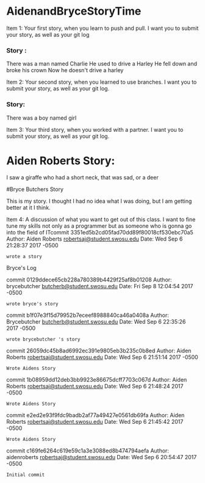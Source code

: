 # AidenandBryceStoryTime
Item 1: Your first story, when you learn to push and pull. I want you to submit your story, as well as your git log

### Story :
There was a man named Charlie
He used to drive a Harley
He fell down and broke his crown
Now he doesn't drive a harley

Item 2: Your second story, when you learned to use branches. I want you to submit your story, as well as your git log.
### Story:
There was a boy named girl

Item 3: Your third story, when you worked with a partner. I want you to submit your story, as well as your git log.
# Aiden Roberts Story:
I saw a giraffe who had a short neck,
that was sad, or a deer

#Bryce Butchers Story

This is my story. I thought I had no idea what I was doing, but I am getting better at it I think. 


Item 4: A discussion of what you want to get out of this class.
I want to fine tune my skills not only as a programmer but as someone who is gonna go into the field of ITcommit 3351ed5b2cd05fad70dd89f80018cf530ebc70a5
Author: Aiden Roberts <robertsaj@student.swosu.edu>
Date:   Wed Sep 6 21:28:37 2017 -0500

    wrote a story

Bryce's Log

commit 0129ddece65cb228a780389b4429f25af8b01208
Author: brycebutcher <butcherb@student.swosu.edu>
Date:   Fri Sep 8 12:04:54 2017 -0500

    wrote bryce's story

commit b1f07e3f15d79952b7eceef8988840ca46a0408a
Author: Brycebutcher <butcherb@student.swosu.edu>
Date:   Wed Sep 6 22:35:26 2017 -0500

    wrote brycebutcher 's story

commit 26059dc45b8ad6992ec391e9805eb3b235c0b8ed
Author: Aiden Roberts <robertsaj@student.swosu.edu>
Date:   Wed Sep 6 21:51:14 2017 -0500

    Wrote Aidens Story

commit 1b08959dd12deb3bb9923e86675dcff7703c067d
Author: Aiden Roberts <robertsaj@student.swosu.edu>
Date:   Wed Sep 6 21:48:24 2017 -0500

    Wrote Aidens Story

commit e2ed2e93f9fdc9badb2af77a49427e0561db69fa
Author: Aiden Roberts <robertsaj@student.swosu.edu>
Date:   Wed Sep 6 21:45:42 2017 -0500

    Wrote Aidens Story

commit c169fe6264c619e59c1a3e3088ed8b474794aefa
Author: aidenroberts <robertsaj@student.swosu.edu>
Date:   Wed Sep 6 20:54:47 2017 -0500

    Initial commit


